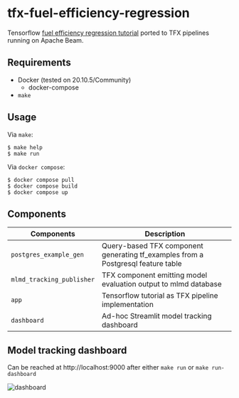 tfx-fuel-efficiency-regression
==============================

Tensorflow [fuel efficiency regression tutorial][tf_tutorial] ported to TFX
pipelines running on Apache Beam.

[tf_tutorial]: https://www.tensorflow.org/tutorials/keras/regression


Requirements
------------

- Docker (tested on 20.10.5/Community)
  - docker-compose
- `make`

Usage
-----

Via `make`:

~~~
$ make help
$ make run
~~~

Via `docker compose`:

~~~
$ docker compose pull
$ docker compose build
$ docker compose up
~~~

Components
----------

| Components                | Description                                                                      |
| ---                       | ---                                                                              |
| `postgres_example_gen`    | Query-based TFX component generating tf_examples from a Postgresql feature table |
| `mlmd_tracking_publisher` | TFX component emitting model evaluation output to mlmd database                  |
| `app`                     | Tensorflow tutorial as TFX pipeline implementation                               |
| `dashboard`               | Ad-hoc Streamlit model tracking dashboard                                        |

Model tracking dashboard
------------------------

Can be reached at http://localhost:9000 after either `make run` or `make
run-dashboard`

![dashboard](https://i.ibb.co/k9FT9Km/localhost-9000-1.png)
